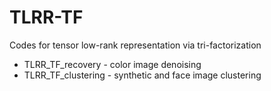 # TLRR-TF
 Codes for tensor low-rank representation via tri-factorization
* TLRR_TF_recovery - color image denoising
* TLRR_TF_clustering - synthetic and face image clustering
